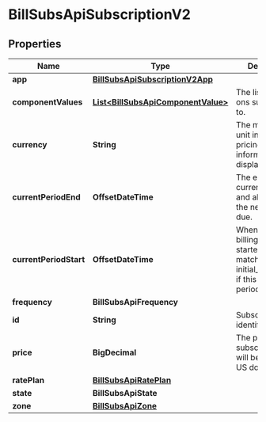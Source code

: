 

# BillSubsApiSubscriptionV2


## Properties

| Name | Type | Description | Notes |
|------------ | ------------- | ------------- | -------------|
|**app** | [**BillSubsApiSubscriptionV2App**](BillSubsApiSubscriptionV2App.md) |  |  [optional] |
|**componentValues** | [**List&lt;BillSubsApiComponentValue&gt;**](BillSubsApiComponentValue.md) | The list of add-ons subscribed to. |  [optional] |
|**currency** | **String** | The monetary unit in which pricing information is displayed. |  [optional] [readonly] |
|**currentPeriodEnd** | **OffsetDateTime** | The end of the current period and also when the next billing is due. |  [optional] [readonly] |
|**currentPeriodStart** | **OffsetDateTime** | When the current billing period started. May match initial_period_start if this is the first period. |  [optional] [readonly] |
|**frequency** | **BillSubsApiFrequency** |  |  [optional] |
|**id** | **String** | Subscription identifier tag. |  [optional] [readonly] |
|**price** | **BigDecimal** | The price of the subscription that will be billed, in US dollars. |  [optional] [readonly] |
|**ratePlan** | [**BillSubsApiRatePlan**](BillSubsApiRatePlan.md) |  |  [optional] |
|**state** | **BillSubsApiState** |  |  [optional] |
|**zone** | [**BillSubsApiZone**](BillSubsApiZone.md) |  |  [optional] |



